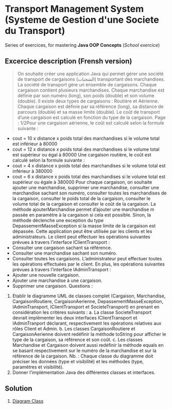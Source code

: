 # Transport Management System (Systeme de Gestion d'une Societe du Transport)
Series of exercices, for mastering **Java OOP Concepts** (*School exercice*)
## Excercice description (Frensh version)
> On souhaite créer une application Java qui permet gérer une société de transport de cargaisons (‫)الشحنات‬
transportant des marchandises. La société de transport gère un ensemble de cargaisons. Chaque cargaison
contient plusieurs marchandises. Chaque marchandise est définie par son numéro (long), son poids (double) et
son volume (double). Il existe deux types de cargaisons : Routière et Aérienne. Chaque cargaison est définie par
sa référence (long), sa distance de parcours (double) et sa masse limite (double). Le coût de transport d’une
cargaison est calculé en fonction du type de la cargaison.
Page : 1/2Pour une cargaison aérienne, le coût est calculé selon la formule suivante :
- cout = 10 x distance x poids total des marchandises si le volume total est inférieur à 80000
- cout = 12 x distance x poids total des marchandises si le volume total est supérieur ou égal à 80000
Une cargaison routière, le coût est calculé selon la formule suivante :
- cout = 4 x distance x poids total des marchandises si le volume total est inférieur à 380000
- cout = 6 x distance x poids total des marchandises si le volume total est supérieur ou égale à 380000
Pour chaque cargaison, on souhaite ajouter une marchandise, supprimer une marchandise, consulter une
marchandise sachant son numéro, consulter toutes les marchandises de la cargaison, consulter le poids total de
la cargaison, consulter le volume total de la cargaison et consulter le coût de la cargaison. La méthode
ajouterMarchandise permet d’ajouter une marchandise m passée en paramètre à la cargaison si cela est
possible. Sinon, la méthode déclenche une exception du type DepassementMasseException si la masse limite
de la cargaison est dépassée.
Cette application peut être utilisée par les clients et les administrateurs.
Le client peut effectuer les opérations suivantes prévues à travers l’interface IClientTransport :
- Consulter une cargaison sachant sa référence.
- Consulter une marchandise sachant son numéro.
- Consulter toutes les cargaisons.
L’administrateur peut effectuer toutes les opérations effectuées par le client. En plus, les opérations suivantes
prévues à travers l’interface IAdminTransport :
- Ajouter une nouvelle cargaison.
- Ajouter une marchandise à une cargaison.
- Supprimer une cargaison.
Questions :
1. Etablir le diagramme UML de classes complet (Cargaison, Marchandise, CargaisonRoutiere,
CargaisonAerienne,
DepassementMasseException,
IAdminTransport,
IClientTransport
et
SocieteTransport) en prenant en considération les critères suivants :
a. La classe SocieteTransport devrait implémenter les deux interfaces IClientTransport et
IAdminTranport déclarant, respectivement les opérations relatives aux rôles Client et Admin.
b. Les classes CargaisonRoutiere et CargaisonAerienne doivent redéfinir la méthode toString
pour afficher le type de la cargaison, sa référence et son coût.
c. Les classes Marchandise et Cargaison doivent aussi redéfinir la méthode equals en se basant
respectivement sur le numéro de la marchandise et sur la référence de la cargaison.
Nb. : Chaque classe du diagramme doit préciser les données (type et visibilité) et les méthodes (type,
paramètres et visibilité).
2. Donner l’implémentation Java des différentes classes et interfaces.

## Solution
1. [Diagram Class](https://lucid.app/lucidchart/invitations/accept/eab05f61-92b7-4710-8458-dcc2a1bd1ce9)
